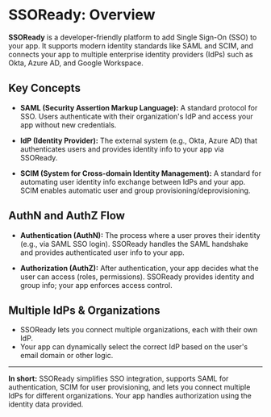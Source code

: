 # SSOReady: Overview

**SSOReady** is a developer-friendly platform to add Single Sign-On (SSO) to your app. It supports modern identity standards like SAML and SCIM, and connects your app to multiple enterprise identity providers (IdPs) such as Okta, Azure AD, and Google Workspace.

## Key Concepts

- **SAML (Security Assertion Markup Language):**
  A standard protocol for SSO. Users authenticate with their organization's IdP and access your app without new credentials.

- **IdP (Identity Provider):**
  The external system (e.g., Okta, Azure AD) that authenticates users and provides identity info to your app via SSOReady.

- **SCIM (System for Cross-domain Identity Management):**
  A standard for automating user identity info exchange between IdPs and your app. SCIM enables automatic user and group provisioning/deprovisioning.

## AuthN and AuthZ Flow

- **Authentication (AuthN):**
  The process where a user proves their identity (e.g., via SAML SSO login). SSOReady handles the SAML handshake and provides authenticated user info to your app.

- **Authorization (AuthZ):**
  After authentication, your app decides what the user can access (roles, permissions). SSOReady provides identity and group info; your app enforces access control.

## Multiple IdPs & Organizations

- SSOReady lets you connect multiple organizations, each with their own IdP.
- Your app can dynamically select the correct IdP based on the user's email domain or other logic.

---

**In short:**
SSOReady simplifies SSO integration, supports SAML for authentication, SCIM for user provisioning, and lets you connect multiple IdPs for different organizations. Your app handles authorization using the identity data provided.
